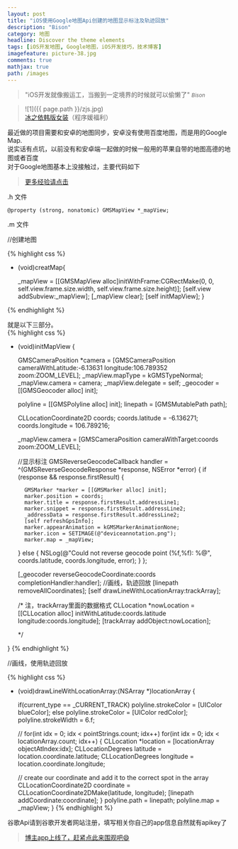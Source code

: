 ```yaml
---
layout: post
title: "iOS使用Google地图Api创建的地图显示标注及轨迹回放"
description: "Bison"
category: 地图
headline: Discover the theme elements
tags: [iOS开发地图, Google地图，iOS开发技巧，技术博客]
imagefeature: picture-38.jpg
comments: true
mathjax: true
path: /images
---
```


>&quot;iOS开发就像搬运工，当搬到一定境界的时候就可以偷懒了&quot;
><small><cite title="Plato">Bison</cite></small>

>![1]({{ page.path }}/zjs.jpg)<br>
>[冰之依韩版女装](http://allluckly.taobao.com/)（程序媛福利）

最近做的项目需要和安卓的地图同步，安卓没有使用百度地图，而是用的Google Map.<br>
说实话有点坑，以前没有和安卓端一起做的时候一般用的苹果自带的地图高德的地图或者百度<br>
对于Google地图基本上没接触过，主要代码如下<br>


 > [更多经验请点击](http://www.allluckly.cn/) 

.h 文件



`@property (strong, nonatomic) GMSMapView *_mapView;`




.m 文件


//创建地图<br>

{% highlight css %}

- (void)creatMap{

    _mapView = [[GMSMapView alloc]initWithFrame:CGRectMake(0, 0, self.view.frame.size.width, self.view.frame.size.height)];
    [self.view addSubview:_mapView];
    [_mapView clear];
    [self initMapView];
}

{% endhighlight %}


就是以下三部分。<br>
{% highlight css %}

- (void)initMapView
{

    GMSCameraPosition *camera = [GMSCameraPosition cameraWithLatitude:-6.13631
    longitude:106.789352
    zoom:ZOOM_LEVEL];
    _mapView.mapType = kGMSTypeNormal;
    _mapView.camera = camera;
    _mapView.delegate = self;
    _geocoder = [[GMSGeocoder alloc] init];

    polyline = [[GMSPolyline alloc] init];
    linepath = [GMSMutablePath path];


    CLLocationCoordinate2D coords;
    coords.latitude = -6.136271;
    coords.longitude = 106.789216;


    _mapView.camera = [GMSCameraPosition cameraWithTarget:coords
    zoom:ZOOM_LEVEL];

    //显示标注
    GMSReverseGeocodeCallback handler = ^(GMSReverseGeocodeResponse *response,
    NSError *error) {
    if (response && response.firstResult) {

        GMSMarker *marker = [[GMSMarker alloc] init];
        marker.position = coords;
        marker.title = response.firstResult.addressLine1;
        marker.snippet = response.firstResult.addressLine2;
        _addressData = response.firstResult.addressLine2;
        [self refreshGpsInfo];
        marker.appearAnimation = kGMSMarkerAnimationNone;
        marker.icon = SETIMAGE(@"deviceannotation.png");
        marker.map = _mapView;
    } else {
        NSLog(@"Could not reverse geocode point (%f,%f): %@",
        coords.latitude, coords.longitude, error);
    }
    };

    [_geocoder reverseGeocodeCoordinate:coords
    completionHandler:handler];
    //画线，轨迹回放
    [linepath removeAllCoordinates];
    [self drawLineWithLocationArray:trackArray];


    /*
    注，trackArray里面的数据格式
    CLLocation *nowLocation = [[CLLocation alloc] initWithLatitude:coords.latitude longitude:coords.longitude];
    [trackArray addObject:nowLocation];

    */

}
{% endhighlight %}


//画线，使用轨迹回放<br>

{% highlight css %}
- (void)drawLineWithLocationArray:(NSArray *)locationArray
{

    if(current_type == _CURRENT_TRACK)
    polyline.strokeColor = [UIColor blueColor];
    else
    polyline.strokeColor = [UIColor redColor];
    polyline.strokeWidth = 6.f;

    // for(int idx = 0; idx < pointStrings.count; idx++)
    for(int idx = 0; idx < locationArray.count; idx++)
    {
    CLLocation *location = [locationArray objectAtIndex:idx];
    CLLocationDegrees latitude  = location.coordinate.latitude;
    CLLocationDegrees longitude = location.coordinate.longitude;

    // create our coordinate and add it to the correct spot in the array
    CLLocationCoordinate2D coordinate = CLLocationCoordinate2DMake(latitude, longitude);
    [linepath addCoordinate:coordinate];
    }
    polyline.path = linepath;
    polyline.map = _mapView;
}
{% endhighlight %}


谷歌Api请到谷歌开发者网站注册，填写相关你自己的app信息自然就有apikey了<br>


> [博主app上线了，赶紧点此来围观吧😄](https://itunes.apple.com/us/app/it-blog-zi-xueios-kai-fa-jin/id1067787090?l=zh&ls=1&mt=8)<br>

